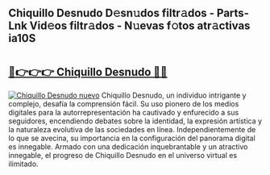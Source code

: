 ## Chiquillo Desnudo D𝚎sn𝚞dos filtr𝚊dos - Parts-Lnk Vid𝚎os filtr𝚊dos - N𝚞evas f𝚘tos atr𝚊ctivas ia10S

# <h2><a href="http://mb10p0.tromn.icu/?c=Chiquillo+Desnudo">🔗👉👉👉 Chiquillo Desnudo 🔗🔗</a></h2>

[![Chiquillo Desnudo nuevo](https://i.imgur.com/pEAQMta.gif)](http://mb10p0.tromn.icu/?c=Chiquillo+Desnudo)
Chiquillo Desnudo, un individuo intrigante y complejo, desafía la comprensión fácil. Su uso pionero de los medios digitales para la autorrepresentación ha cautivado y enfurecido a sus seguidores, encendiendo debates sobre la identidad, la expresión artística y la naturaleza evolutiva de las sociedades en línea. Independientemente de lo que se avecina, su importancia en la configuración del panorama digital es innegable. Armado con una dedicación inquebrantable y un atractivo innegable, el progreso de Chiquillo Desnudo en el universo virtual es ilimitado.
